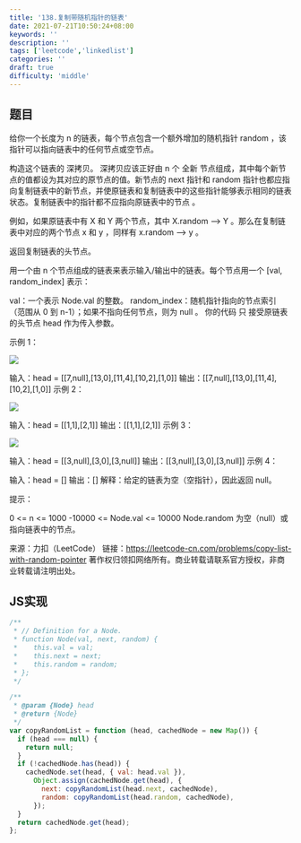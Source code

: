 ```yaml
---
title: '138.复制带随机指针的链表'
date: 2021-07-21T10:50:24+08:00
keywords: ''
description: ''
tags: ['leetcode','linkedlist']
categories: ''
draft: true
difficulty: 'middle'
---
```


## 题目

给你一个长度为 n 的链表，每个节点包含一个额外增加的随机指针 random ，该指针可以指向链表中的任何节点或空节点。

构造这个链表的 深拷贝。 深拷贝应该正好由 n 个 全新 节点组成，其中每个新节点的值都设为其对应的原节点的值。新节点的 next 指针和 random 指针也都应指向复制链表中的新节点，并使原链表和复制链表中的这些指针能够表示相同的链表状态。复制链表中的指针都不应指向原链表中的节点 。

例如，如果原链表中有 X 和 Y 两个节点，其中 X.random --> Y 。那么在复制链表中对应的两个节点 x 和 y ，同样有 x.random --> y 。

返回复制链表的头节点。

用一个由 n 个节点组成的链表来表示输入/输出中的链表。每个节点用一个 [val, random_index] 表示：

val：一个表示 Node.val 的整数。
random_index：随机指针指向的节点索引（范围从 0 到 n-1）；如果不指向任何节点，则为 null 。
你的代码 只 接受原链表的头节点 head 作为传入参数。

 

示例 1：

<img src="https://assets.leetcode-cn.com/aliyun-lc-upload/uploads/2020/01/09/e1.png" />

输入：head = [[7,null],[13,0],[11,4],[10,2],[1,0]]
输出：[[7,null],[13,0],[11,4],[10,2],[1,0]]
示例 2：

<img src="https://assets.leetcode-cn.com/aliyun-lc-upload/uploads/2020/01/09/e2.png" />

输入：head = [[1,1],[2,1]]
输出：[[1,1],[2,1]]
示例 3：

<img src="https://assets.leetcode-cn.com/aliyun-lc-upload/uploads/2020/01/09/e3.png" />

输入：head = [[3,null],[3,0],[3,null]]
输出：[[3,null],[3,0],[3,null]]
示例 4：

输入：head = []
输出：[]
解释：给定的链表为空（空指针），因此返回 null。
 

提示：

0 <= n <= 1000
-10000 <= Node.val <= 10000
Node.random 为空（null）或指向链表中的节点。

来源：力扣（LeetCode）
链接：https://leetcode-cn.com/problems/copy-list-with-random-pointer
著作权归领扣网络所有。商业转载请联系官方授权，非商业转载请注明出处。


## JS实现

```javascript
/**
 * // Definition for a Node.
 * function Node(val, next, random) {
 *    this.val = val;
 *    this.next = next;
 *    this.random = random;
 * };
 */

/**
 * @param {Node} head
 * @return {Node}
 */
var copyRandomList = function (head, cachedNode = new Map()) {
  if (head === null) {
    return null;
  }
  if (!cachedNode.has(head)) {
    cachedNode.set(head, { val: head.val }),
      Object.assign(cachedNode.get(head), {
        next: copyRandomList(head.next, cachedNode),
        random: copyRandomList(head.random, cachedNode),
      });
  }
  return cachedNode.get(head);
};
```
